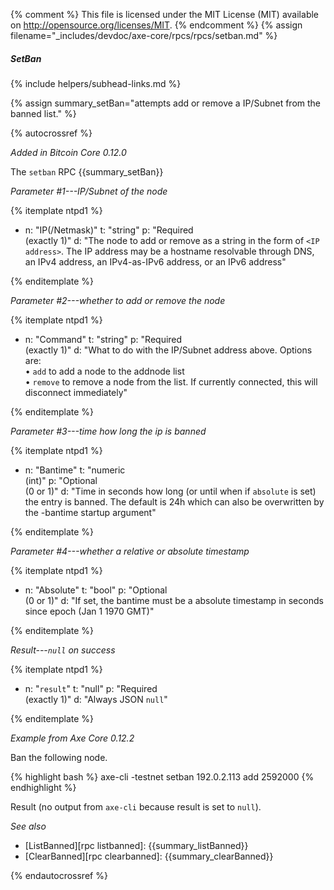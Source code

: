 {% comment %}
This file is licensed under the MIT License (MIT) available on
http://opensource.org/licenses/MIT.
{% endcomment %}
{% assign filename="_includes/devdoc/axe-core/rpcs/rpcs/setban.md" %}

##### SetBan
{% include helpers/subhead-links.md %}

{% assign summary_setBan="attempts add or remove a IP/Subnet from the banned list." %}

{% autocrossref %}

*Added in Bitcoin Core 0.12.0*

The `setban` RPC {{summary_setBan}}

*Parameter #1---IP/Subnet of the node*

{% itemplate ntpd1 %}
- n: "IP(/Netmask)"
  t: "string"
  p: "Required<br>(exactly 1)"
  d: "The node to add or remove as a string in the form of `<IP address>`.  The IP address may be a hostname resolvable through DNS, an IPv4 address, an IPv4-as-IPv6 address, or an IPv6 address"

{% enditemplate %}

*Parameter #2---whether to add or remove the node*

{% itemplate ntpd1 %}
- n: "Command"
  t: "string"
  p: "Required<br>(exactly 1)"
  d: "What to do with the IP/Subnet address<!--noref--> above.  Options are:<br>• `add` to add a node to the addnode list<br>• `remove` to remove a node from the list.  If currently connected, this will disconnect immediately"

{% enditemplate %}

*Parameter #3---time how long the ip is banned*

{% itemplate ntpd1 %}
- n: "Bantime"
  t: "numeric<br>(int)"
  p: "Optional<br>(0 or 1)"
  d: "Time in seconds how long (or until when if `absolute` is set) the entry is banned. The default is 24h which can also be overwritten by the -bantime startup argument"

{% enditemplate %}

*Parameter #4---whether a relative or absolute timestamp*

{% itemplate ntpd1 %}
- n: "Absolute"
  t: "bool"
  p: "Optional<br>(0 or 1)"
  d: "If set, the bantime must be a absolute timestamp in seconds since epoch (Jan 1 1970 GMT)"

{% enditemplate %}

*Result---`null` on success*

{% itemplate ntpd1 %}
- n: "`result`"
  t: "null"
  p: "Required<br>(exactly 1)"
  d: "Always JSON `null`"

{% enditemplate %}

*Example from Axe Core 0.12.2*

Ban the following node.

{% highlight bash %}
axe-cli -testnet setban 192.0.2.113 add 2592000
{% endhighlight %}

Result (no output from `axe-cli` because result is set to `null`).

*See also*

* [ListBanned][rpc listbanned]: {{summary_listBanned}}
* [ClearBanned][rpc clearbanned]: {{summary_clearBanned}}

{% endautocrossref %}
